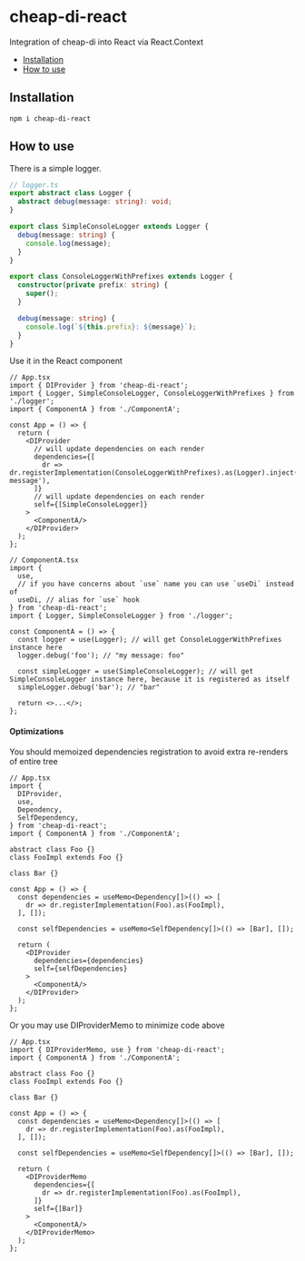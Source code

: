 # cheap-di-react
Integration of cheap-di into React via React.Context

* [Installation](#installation)
* [How to use](#how-to-use)

## <a name="installation"></a> Installation

```shell
npm i cheap-di-react
```

## <a name="how-to-use"></a> How to use

There is a simple logger.
```ts
// logger.ts
export abstract class Logger {
  abstract debug(message: string): void;
}

export class SimpleConsoleLogger extends Logger {
  debug(message: string) {
    console.log(message);
  }
}

export class ConsoleLoggerWithPrefixes extends Logger {
  constructor(private prefix: string) {
    super();
  }

  debug(message: string) {
    console.log(`${this.prefix}: ${message}`);
  }
}
```

Use it in the React component

```tsx
// App.tsx
import { DIProvider } from 'cheap-di-react';
import { Logger, SimpleConsoleLogger, ConsoleLoggerWithPrefixes } from './logger';
import { ComponentA } from './ComponentA';

const App = () => {
  return (
    <DIProvider
      // will update dependencies on each render
      dependencies={[
        dr => dr.registerImplementation(ConsoleLoggerWithPrefixes).as(Logger).inject('my message'),
      ]}
      // will update dependencies on each render
      self={[SimpleConsoleLogger]}
    >
      <ComponentA/>
    </DIProvider>
  );
};

// ComponentA.tsx
import {
  use,
  // if you have concerns about `use` name you can use `useDi` instead of 
  useDi, // alias for `use` hook
} from 'cheap-di-react';
import { Logger, SimpleConsoleLogger } from './logger';

const ComponentA = () => {
  const logger = use(Logger); // will get ConsoleLoggerWithPrefixes instance here
  logger.debug('foo'); // "my message: foo"
  
  const simpleLogger = use(SimpleConsoleLogger); // will get SimpleConsoleLogger instance here, because it is registered as itself
  simpleLogger.debug('bar'); // "bar"

  return <>...</>;
};
```

#### Optimizations
 You should memoized dependencies registration to avoid extra re-renders of entire tree
```tsx
// App.tsx
import {
  DIProvider,
  use,
  Dependency,
  SelfDependency,
} from 'cheap-di-react';
import { ComponentA } from './ComponentA';

abstract class Foo {}
class FooImpl extends Foo {}

class Bar {}

const App = () => {
  const dependencies = useMemo<Dependency[]>(() => [
    dr => dr.registerImplementation(Foo).as(FooImpl),
  ], []);

  const selfDependencies = useMemo<SelfDependency[]>(() => [Bar], []);
  
  return (
    <DIProvider
      dependencies={dependencies}
      self={selfDependencies}
    >
      <ComponentA/>
    </DIProvider>
  );
};
```
Or you may use DIProviderMemo to minimize code above
```tsx
// App.tsx
import { DIProviderMemo, use } from 'cheap-di-react';
import { ComponentA } from './ComponentA';

abstract class Foo {}
class FooImpl extends Foo {}

class Bar {}

const App = () => {
  const dependencies = useMemo<Dependency[]>(() => [
    dr => dr.registerImplementation(Foo).as(FooImpl),
  ], []);

  const selfDependencies = useMemo<SelfDependency[]>(() => [Bar], []);

  return (
    <DIProviderMemo
      dependencies={[
        dr => dr.registerImplementation(Foo).as(FooImpl),
      ]}
      self={[Bar]}
    >
      <ComponentA/>
    </DIProviderMemo>
  );
};
```
